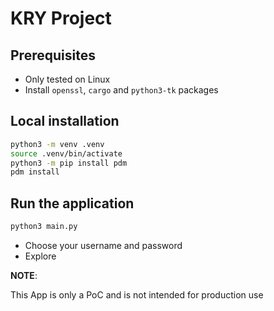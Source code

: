 # KRY Project

## Prerequisites

- Only tested on Linux
- Install `openssl`, `cargo` and `python3-tk` packages

## Local installation

```bash
python3 -m venv .venv
source .venv/bin/activate
python3 -m pip install pdm
pdm install
```

## Run the application

```bash
python3 main.py
```

- Choose your username and password
- Explore 

**NOTE**:

This App is only a PoC and is not intended for production use

